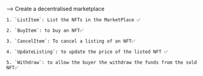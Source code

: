 --> Create a decentralised marketplace 
    
    1. `ListItem`: List the NFTs in the MarketPlace ✅
    
    2. `BuyItem`: to buy an NFT✅
    
    3. `CancelItem`: To cancel a listing of an NFT✅
    
    4. `UpdateListing`: to update the price of the listed NFT ✅
    
    5. `Withdraw`: to allow the buyer the withdraw the funds from the sold NFT✅
